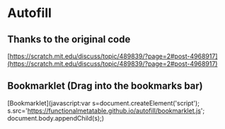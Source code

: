 # Autofill

## Thanks to the original code
[https://scratch.mit.edu/discuss/topic/489839/?page=2#post-4968917](https://scratch.mit.edu/discuss/topic/489839/?page=2#post-4968917)

## Bookmarklet (Drag into the bookmarks bar)
[Bookmarklet](javascript:var s=document.createElement('script'); s.src='https://functionalmetatable.github.io/autofill/bookmarklet.js'; document.body.appendChild(s);)
